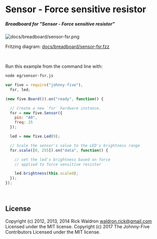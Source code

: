 <!--remove-start-->

# Sensor - Force sensitive resistor

<!--remove-end-->






##### Breadboard for "Sensor - Force sensitive resistor"



![docs/breadboard/sensor-fsr.png](breadboard/sensor-fsr.png)<br>

Fritzing diagram: [docs/breadboard/sensor-fsr.fzz](breadboard/sensor-fsr.fzz)

&nbsp;




Run this example from the command line with:
```bash
node eg/sensor-fsr.js
```


```javascript
var five = require("johnny-five"),
  fsr, led;

(new five.Board()).on("ready", function() {

  // Create a new `fsr` hardware instance.
  fsr = new five.Sensor({
    pin: "A0",
    freq: 25
  });

  led = new five.Led(9);

  // Scale the sensor's value to the LED's brightness range
  fsr.scale([0, 255]).on("data", function() {

    // set the led's brightness based on force
    // applied to force sensitive resistor

    led.brightness(this.scaled);
  });
});

```








&nbsp;

<!--remove-start-->

## License
Copyright (c) 2012, 2013, 2014 Rick Waldron <waldron.rick@gmail.com>
Licensed under the MIT license.
Copyright (c) 2017 The Johnny-Five Contributors
Licensed under the MIT license.

<!--remove-end-->
